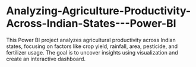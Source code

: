 # Analyzing-Agriculture-Productivity-Across-Indian-States---Power-BI
This Power BI project analyzes agricultural productivity across Indian states, focusing on factors like crop yield, rainfall, area, pesticide, and fertilizer usage. The goal is to uncover insights using visualization and create an interactive dashboard.
